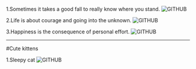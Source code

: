 1.Sometimes it takes a good fall to really know where you stand.
![GITHUB](https://watermark.lovepik.com/photo/50054/1584.jpg_wh1200.jpg)

2.Life is about courage and going into the unknown.
![GITHUB](https://images1.epochhk.com/pictures/36024/14631053_836115-600x400@1200x1200.jpg)


3.Happiness is the consequence of personal effort.
![GITHUB](https://cw1.tw/CW/images/fck/F1438050852008.jpg)

-------------------------------------------------------------------------------------------------

#Cute kittens

1.Sleepy cat
![GITHUB](https://user-images.githubusercontent.com/64741812/81529551-a837ed80-9391-11ea-8e80-4a9a33c285d6.jpg)


